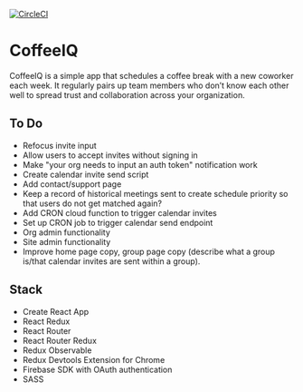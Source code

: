 [![CircleCI](https://circleci.com/bb/benshope/coffeeiq.svg?style=shield&circle-token=520c5f98bda3f7f45656e8de7c96f37e4b03c138)](https://circleci.com/bb/benshope/coffeeiq)

# CoffeeIQ

 CoffeeIQ is a simple app that schedules a coffee break with a new coworker each week.  It regularly pairs up team members who don’t know each other well to spread trust and collaboration across your organization.

## To Do
- Refocus invite input
- Allow users to accept invites without signing in
- Make "your org needs to input an auth token" notification work
- Create calendar invite send script
- Add contact/support page
- Keep a record of historical meetings sent to create schedule priority so that users do not get matched again?
- Add CRON cloud function to trigger calendar invites
- Set up CRON job to trigger calendar send endpoint
- Org admin functionality
- Site admin functionality
- Improve home page copy, group page copy (describe what a group is/that calendar invites are sent within a group).

## Stack
- Create React App
- React Redux
- React Router
- React Router Redux
- Redux Observable
- Redux Devtools Extension for Chrome
- Firebase SDK with OAuth authentication
- SASS
